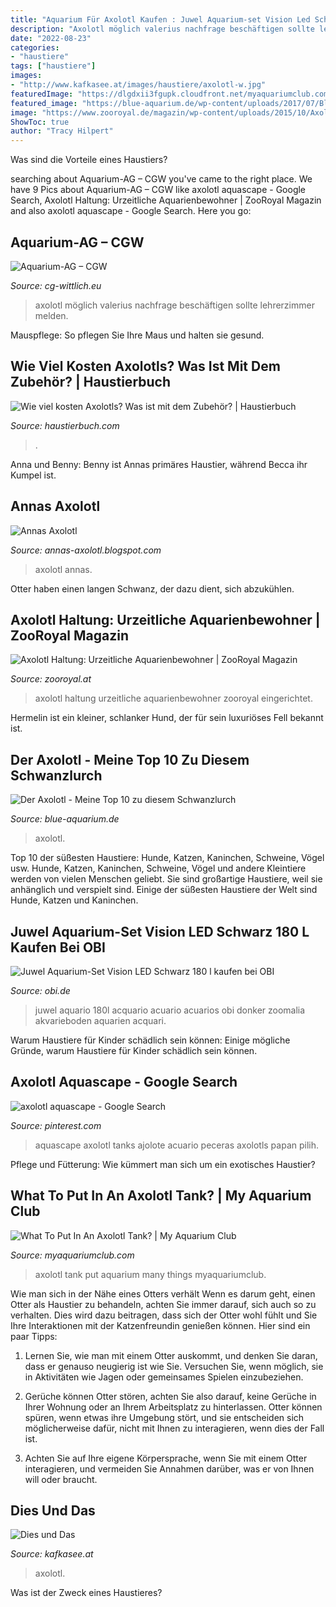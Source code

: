 ```yaml
---
title: "Aquarium Für Axolotl Kaufen : Juwel Aquarium-set Vision Led Schwarz 180 L Kaufen Bei Obi"
description: "Axolotl möglich valerius nachfrage beschäftigen sollte lehrerzimmer melden"
date: "2022-08-23"
categories:
- "haustiere"
tags: ["haustiere"]
images:
- "http://www.kafkasee.at/images/haustiere/axolotl-w.jpg"
featuredImage: "https://dlgdxii3fgupk.cloudfront.net/myaquariumclub.com/images/fbfiles/images/xGEDC0298_v_1401702860.JPG.pagespeed.ic.tC6XWfghrm.jpg"
featured_image: "https://blue-aquarium.de/wp-content/uploads/2017/07/Bla-und-blubb_axolotl_amphibien_Aquarium-1024x768.jpg"
image: "https://www.zooroyal.de/magazin/wp-content/uploads/2015/10/Axolotl-760x570.jpg"
ShowToc: true
author: "Tracy Hilpert"
---
```



Was sind die Vorteile eines Haustiers?

	

		
searching about Aquarium-AG – CGW you've came to the right place. We have 9 Pics about Aquarium-AG – CGW like axolotl aquascape - Google Search, Axolotl Haltung: Urzeitliche Aquarienbewohner | ZooRoyal Magazin and also axolotl aquascape - Google Search. Here you go:
		
    
## Aquarium-AG – CGW

<img loading=lazy src="http://www.cg-wittlich.eu/wp-content/uploads/2016/02/Axolotl-1.jpg" onerror="this.onerror=null;this.src='https://tse4.mm.bing.net/th?id=OIP.Kciw7kXfQ2u8PzRmiEbRZwHaFh&amp;pid=15.1';" alt="Aquarium-AG – CGW">

_Source: cg-wittlich.eu_

>axolotl möglich valerius nachfrage beschäftigen sollte lehrerzimmer melden. 

	

Mauspflege: So pflegen Sie Ihre Maus und halten sie gesund.

    
## Wie Viel Kosten Axolotls? Was Ist Mit Dem Zubehör? | Haustierbuch

<img loading=lazy src="https://www.haustierbuch.com/wp-content/uploads/2021/03/Axolotl-Aquarium.jpg" onerror="this.onerror=null;this.src='https://tse4.mm.bing.net/th?id=OIP.Lx27O3gb2GYZ3ZAPB7hBtAHaE8&amp;pid=15.1';" alt="Wie viel kosten Axolotls? Was ist mit dem Zubehör? | Haustierbuch">

_Source: haustierbuch.com_

>. 

	

Anna und Benny: Benny ist Annas primäres Haustier, während Becca ihr Kumpel ist.

    
## Annas Axolotl

<img loading=lazy src="https://2.bp.blogspot.com/-t1znTV5LVQQ/UekpcEIZzJI/AAAAAAAAAek/i9FEBZFPwIo/s640/aq+(3).jpg" onerror="this.onerror=null;this.src='https://tse4.mm.bing.net/th?id=OIP.gEXN7hCMRPMTTr5a0sOpkgDYEg&amp;pid=15.1';" alt="Annas Axolotl">

_Source: annas-axolotl.blogspot.com_

>axolotl annas. 

	

Otter haben einen langen Schwanz, der dazu dient, sich abzukühlen.

    
## Axolotl Haltung: Urzeitliche Aquarienbewohner | ZooRoyal Magazin

<img loading=lazy src="https://www.zooroyal.de/magazin/wp-content/uploads/2015/10/Axolotl-760x570.jpg" onerror="this.onerror=null;this.src='https://tse1.mm.bing.net/th?id=OIP.pOmV2uBbGa68XpPzbCfrfQHaFj&amp;pid=15.1';" alt="Axolotl Haltung: Urzeitliche Aquarienbewohner | ZooRoyal Magazin">

_Source: zooroyal.at_

>axolotl haltung urzeitliche aquarienbewohner zooroyal eingerichtet. 

	

Hermelin ist ein kleiner, schlanker Hund, der für sein luxuriöses Fell bekannt ist.

    
## Der Axolotl - Meine Top 10 Zu Diesem Schwanzlurch

<img loading=lazy src="https://blue-aquarium.de/wp-content/uploads/2017/07/Bla-und-blubb_axolotl_amphibien_Aquarium-1024x768.jpg" onerror="this.onerror=null;this.src='https://tse2.mm.bing.net/th?id=OIP.s7nk37MvEmSX-dWhAE8cOgHaFj&amp;pid=15.1';" alt="Der Axolotl - Meine Top 10 zu diesem Schwanzlurch">

_Source: blue-aquarium.de_

>axolotl. 

	

Top 10 der süßesten Haustiere: Hunde, Katzen, Kaninchen, Schweine, Vögel usw.
Hunde, Katzen, Kaninchen, Schweine, Vögel und andere Kleintiere werden von vielen Menschen geliebt. Sie sind großartige Haustiere, weil sie anhänglich und verspielt sind. Einige der süßesten Haustiere der Welt sind Hunde, Katzen und Kaninchen.

    
## Juwel Aquarium-Set Vision LED Schwarz 180 L Kaufen Bei OBI

<img loading=lazy src="https://images.obi.de/product/DE/1500x1500/217721_2.jpg" onerror="this.onerror=null;this.src='https://tse1.mm.bing.net/th?id=OIP.y4qI9u-9NRRxnjBNUkA2KgHaHa&amp;pid=15.1';" alt="Juwel Aquarium-Set Vision LED Schwarz 180 l kaufen bei OBI">

_Source: obi.de_

>juwel aquario 180l acquario acuario acuarios obi donker zoomalia akvarieboden aquarien acquari. 

	

Warum Haustiere für Kinder schädlich sein können: Einige mögliche Gründe, warum Haustiere für Kinder schädlich sein können.

    
## Axolotl Aquascape - Google Search

<img loading=lazy src="https://i.pinimg.com/736x/9b/be/81/9bbe81ed8bff9e256f5d4f40c176c1f2.jpg" onerror="this.onerror=null;this.src='https://tse3.mm.bing.net/th?id=OIP.PaHwxhDvjVMBI6dM8084jgHaFe&amp;pid=15.1';" alt="axolotl aquascape - Google Search">

_Source: pinterest.com_

>aquascape axolotl tanks ajolote acuario peceras axolotls papan pilih. 

	

Pflege und Fütterung: Wie kümmert man sich um ein exotisches Haustier?

    
## What To Put In An Axolotl Tank? | My Aquarium Club

<img loading=lazy src="https://dlgdxii3fgupk.cloudfront.net/myaquariumclub.com/images/fbfiles/images/xGEDC0298_v_1401702860.JPG.pagespeed.ic.tC6XWfghrm.jpg" onerror="this.onerror=null;this.src='https://tse2.mm.bing.net/th?id=OIP.tC6XWfghrmWfcEpBltdyfQEsDh&amp;pid=15.1';" alt="What To Put In An Axolotl Tank? | My Aquarium Club">

_Source: myaquariumclub.com_

>axolotl tank put aquarium many things myaquariumclub. 

	

Wie man sich in der Nähe eines Otters verhält
Wenn es darum geht, einen Otter als Haustier zu behandeln, achten Sie immer darauf, sich auch so zu verhalten. Dies wird dazu beitragen, dass sich der Otter wohl fühlt und Sie Ihre Interaktionen mit der Katzenfreundin genießen können. Hier sind ein paar Tipps:
1. Lernen Sie, wie man mit einem Otter auskommt, und denken Sie daran, dass er genauso neugierig ist wie Sie. Versuchen Sie, wenn möglich, sie in Aktivitäten wie Jagen oder gemeinsames Spielen einzubeziehen.

2. Gerüche können Otter stören, achten Sie also darauf, keine Gerüche in Ihrer Wohnung oder an Ihrem Arbeitsplatz zu hinterlassen. Otter können spüren, wenn etwas ihre Umgebung stört, und sie entscheiden sich möglicherweise dafür, nicht mit Ihnen zu interagieren, wenn dies der Fall ist.

3. Achten Sie auf Ihre eigene Körpersprache, wenn Sie mit einem Otter interagieren, und vermeiden Sie Annahmen darüber, was er von Ihnen will oder braucht.

    
## Dies Und Das

<img loading=lazy src="http://www.kafkasee.at/images/haustiere/axolotl-w.jpg" onerror="this.onerror=null;this.src='https://tse3.mm.bing.net/th?id=OIP.T5NpjG6aq7mHEv09vt1HFwAAAA&amp;pid=15.1';" alt="Dies und Das">

_Source: kafkasee.at_

>axolotl. 

	

Was ist der Zweck eines Haustieres?

